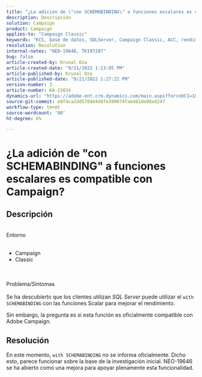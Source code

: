 ```yaml
---
title: "¿La adición de \"con SCHEMABINDING\" a funciones escalares es compatible con Campaign?"
description: Descripción
solution: Campaign
product: Campaign
applies-to: "Campaign Classic"
keywords: "KCS, base de datos, SQLServer, Campaign Classic, ACC, rendimiento"
resolution: Resolution
internal-notes: "NEO-19646, TK197287"
bug: false
article-created-by: Krunal Oza
article-created-date: "9/21/2022 1:13:05 PM"
article-published-by: Krunal Oza
article-published-date: "9/21/2022 1:27:22 PM"
version-number: 3
article-number: KA-15034
dynamics-url: "https://adobe-ent.crm.dynamics.com/main.aspx?forceUCI=1&pagetype=entityrecord&etn=knowledgearticle&id=65c3361d-af39-ed11-9db0-0022480867bd"
source-git-commit: e8f4ca2dd578944d4fe399074fab461de88ad247
workflow-type: tm+mt
source-wordcount: '98'
ht-degree: 6%

---
```


# ¿La adición de &quot;con SCHEMABINDING&quot; a funciones escalares es compatible con Campaign?

## Descripción

<br>Entorno<br><br>
- Campaign
- Classic



<br><br>Problema/Síntomas<br><br>
Se ha descubierto que los clientes utilizan *SQL Server* puede utilizar el `with SCHEMABINDING` con las funciones Scalar para mejorar el rendimiento.

Sin embargo, la pregunta es si esta función es oficialmente compatible con Adobe Campaign.


## Resolución


En este momento, `with SCHEMABINDING` no se informa oficialmente. Dicho esto, parece funcionar sobre la base de la investigación inicial. NEO-19646 se ha abierto como una mejora para apoyar plenamente esta funcionalidad.
